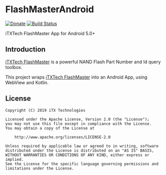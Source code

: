 # FlashMasterAndroid

[![Donate](https://img.shields.io/badge/alipay-donate-yellow.svg)](https://qr.alipay.com/FKX04751EZDP0SQ0BOT137)
[![Build Status](https://travis-ci.org/iTXTech/FlashMasterAndroid.svg?branch=master)](https://travis-ci.org/iTXTech/FlashMasterAndroid)

iTXTech FlashMaster App for Android 5.0+

## Introduction

[iTXTech FlashMaster](https://github.com/iTXTech/FlashMaster) is a powerful NAND Flash Part Number and Id query toolbox.

This project wraps [iTXTech FlashMaster](https://github.com/iTXTech/FlashMaster) into an Android App, using WebView and Kotlin.

## License

    Copyright (C) 2019 iTX Technologies
    
    Licensed under the Apache License, Version 2.0 (the "License");
    you may not use this file except in compliance with the License.
    You may obtain a copy of the License at
    
        http://www.apache.org/licenses/LICENSE-2.0
    
    Unless required by applicable law or agreed to in writing, software
    distributed under the License is distributed on an "AS IS" BASIS,
    WITHOUT WARRANTIES OR CONDITIONS OF ANY KIND, either express or implied.
    See the License for the specific language governing permissions and
    limitations under the License.
